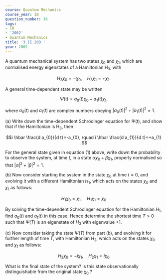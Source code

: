 ```yaml
---
course: Quantum Mechanics
course_year: IB
question_number: 38
tags:
- IB
- '2002'
- Quantum Mechanics
title: '3.II.20D '
year: 2002
---
```



A quantum mechanical system has two states $\chi_{0}$ and $\chi_{1}$, which are normalised energy eigenstates of a Hamiltonian $\mathrm{H}_{3}$, with

$$H_{3} \chi_{0}=-\chi_{0}, \quad H_{3} \chi_{1}=+\chi_{1} .$$

A general time-dependent state may be written

$$\Psi(t)=a_{0}(t) \chi_{0}+a_{1}(t) \chi_{1},$$

where $a_{0}(t)$ and $a_{1}(t)$ are complex numbers obeying $\left|a_{0}(t)\right|^{2}+\left|a_{1}(t)\right|^{2}=1$.

(a) Write down the time-dependent Schrödinger equation for $\Psi(t)$, and show that if the Hamiltonian is $\mathrm{H}_{3}$, then

$$i \hbar \frac{d a_{0}}{d t}=-a_{0}, \quad i \hbar \frac{d a_{1}}{d t}=+a_{1} .$$

For the general state given in equation (1) above, write down the probability to observe the system, at time $t$, in a state $\alpha \chi_{0}+\beta \chi_{1}$, properly normalised so that $|\alpha|^{2}+|\beta|^{2}=1$.

(b) Now consider starting the system in the state $\chi_{0}$ at time $t=0$, and evolving it with a different Hamiltonian $H_{1}$, which acts on the states $\chi_{0}$ and $\chi_{1}$ as follows:

$$H_{1} \chi_{0}=\chi_{1}, \quad H_{1} \chi_{1}=\chi_{0}$$

By solving the time-dependent Schrödinger equation for the Hamiltonian $H_{1}$, find $a_{0}(t)$ and $a_{1}(t)$ in this case. Hence determine the shortest time $T>0$ such that $\Psi(T)$ is an eigenstate of $H_{3}$ with eigenvalue $+1$.

(c) Now consider taking the state $\Psi(T)$ from part (b), and evolving it for further length of time $T$, with Hamiltonian $H_{2}$, which acts on the states $\chi_{0}$ and $\chi_{1}$ as follows:

$$H_{2} \chi_{0}=-i \chi_{1}, \quad H_{2} \chi_{1}=i \chi_{0}$$

What is the final state of the system? Is this state observationally distinguishable from the original state $\chi_{0}$ ?
